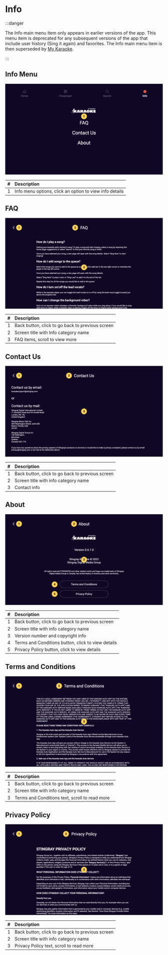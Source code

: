 # Info

:::danger

The Info main menu item only appears in earlier versions of the app. This menu item is deprecated for any subsequent versions of the app that include user history (Sing it again) and favorites. The Info main menu item is then superseded by [My Karaoke](/docs/Screen%20Descriptions/My%20Karaoke).

:::

## Info Menu

![Info Menu](img/infoMenu.png)

|   # | Description                                             |
| --: | :------------------------------------------------------ |
|   1 | Info menu options, click an option to view info details |

## FAQ

![FAQ](img/faq.png)

|   # | Description                                      |
| --: | :----------------------------------------------- |
|   1 | Back button, click to go back to previous screen |
|   2 | Screen title with Info category name             |
|   3 | FAQ items, scroll to view more                   |

## Contact Us

![Contact Us](img/contactUs.png)

|   # | Description                                      |
| --: | :----------------------------------------------- |
|   1 | Back button, click to go back to previous screen |
|   2 | Screen title with info category name             |
|   3 | Contact info                                     |

## About

![About](img/about.png)

|   # | Description                                        |
| --: | :------------------------------------------------- |
|   1 | Back button, click to go back to previous screen   |
|   2 | Screen title with info category name               |
|   3 | Version number and copyright info                  |
|   4 | Terms and Conditions button, click to view details |
|   5 | Privacy Policy button, click to view details       |

## Terms and Conditions

![Terms and Conditions](img/termsAndConditions.png)

|   # | Description                                      |
| --: | :----------------------------------------------- |
|   1 | Back button, click to go back to previous screen |
|   2 | Screen title with info category name             |
|   3 | Terms and Conditions text, scroll to read more   |

## Privacy Policy

![Privacy Policy](img/privacyPolicy.png)

|   # | Description                                      |
| --: | :----------------------------------------------- |
|   1 | Back button, click to go back to previous screen |
|   2 | Screen title with info category name             |
|   3 | Privacy Policy text, scroll to read more         |

